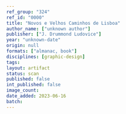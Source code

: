 ```yaml
---
ref_group: "324"
ref_id: "0000"
title: "Novos e Velhos Caminhos de Lisboa"
author_name: ["unknown author"]
publisher: ["J. Drummond Ludovice"]
year: "unknown-date"
origin: null
formats: ["almanac, book"]
disciplines: [graphic-design]
tags:
layout: artifact
status: scan
published: false
int_published: false
image_count:
date_added: 2023-06-16
batch:
---
```

